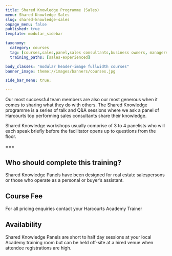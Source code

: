 ```yaml
---
title: Shared Knowledge Programme (Sales)
menu: Shared Knowledge Sales
slug: shared-knowledge-sales
onpage_menu: false
published: true
template: modular_sidebar

taxonomy:
  category: courses
  tag: [courses,sales,panel,sales consultants,business owners, managers]
  training_paths: [sales-experienced]

body_classes: "modular header-image fullwidth courses"
banner_image: theme://images/banners/courses.jpg

side_bar_menu: true;

---
```


Our most successful team members are also our most generous when it comes to sharing what they do with others. The Shared Knowledge programme is a series of talk and Q&A sessions where we ask a panel of Harcourts top performing sales consultants share their knowledge.

Shared Knowledge workshops usually comprise of 3 to 4 panelists who will each speak briefly before the facilitator opens up to questions from the floor. 

===

## Who should complete this training?
Shared Knowledge Panels have been designed for real estate salespersons or those who operate as a personal or buyer’s assistant.

## Course Fee
For all pricing enquiries contact your Harcourts Academy Trainer

## Availability
Shared Knowledge Panels are short to half day sessions at your local Academy training room but can be held off-site at a hired venue when attendee registrations are high.

